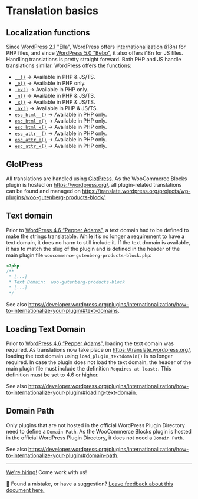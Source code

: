 # Translation basics

## Localization functions

Since [WordPress 2.1 "Ella"](https://wordpress.org/support/wordpress-version/version-2-1/), WordPress offers [internationalization (i18n)](https://developer.wordpress.org/plugins/internationalization/) for PHP files, and since [WordPress 5.0 "Bebo"](https://wordpress.org/support/wordpress-version/version-5-0/), it also offers i18n for JS files. Handling translations is pretty straight forward. Both PHP and JS handle translations similar. WordPress offers the functions:

-   [`__()`](https://developer.wordpress.org/reference/functions/__/) → Available in PHP & JS/TS.
-   [`_e()`](https://developer.wordpress.org/reference/functions/_e/) → Available in PHP only.
-   [`_ex()`](https://developer.wordpress.org/reference/functions/_ex/) → Available in PHP only.
-   [`_n()`](https://developer.wordpress.org/reference/functions/_n/) → Available in PHP & JS/TS.
-   [`_x()`](https://developer.wordpress.org/reference/functions/_x/) → Available in PHP & JS/TS.
-   [`_nx()`](https://developer.wordpress.org/reference/functions/_nx/) → Available in PHP & JS/TS.
-   [`esc_html__()`](https://developer.wordpress.org/reference/functions/esc_html__/) → Available in PHP only.
-   [`esc_html_e()`](https://developer.wordpress.org/reference/functions/esc_html_e/) → Available in PHP only.
-   [`esc_html_x()`](https://developer.wordpress.org/reference/functions/esc_html_x/) → Available in PHP only.
-   [`esc_attr__()`](https://developer.wordpress.org/reference/functions/esc_attr__/) → Available in PHP only.
-   [`esc_attr_e()`](https://developer.wordpress.org/reference/functions/esc_attr_e/) → Available in PHP only.
-   [`esc_attr_x()`](https://developer.wordpress.org/reference/functions/esc_attr_x/) → Available in PHP only.

## GlotPress

All translations are handled using [GlotPress](https://wordpress.org/plugins/glotpress/). As the WooCommerce Blocks plugin is hosted on <https://wordpress.org/>, all plugin-related translations can be found and managed on <https://translate.wordpress.org/projects/wp-plugins/woo-gutenberg-products-block/>.

## Text domain

Prior to [WordPress 4.6 “Pepper Adams”](https://wordpress.org/support/wordpress-version/version-4-6/), a text domain had to be defined to make the strings translatable. While it’s no longer a requirement to have a text domain, it does no harm to still include it. If the text domain is available, it has to match the slug of the plugin and is defined in the header of the main plugin file `woocommerce-gutenberg-products-block.php`:

```php
<?php
/**
 * [...]
 * Text Domain:  woo-gutenberg-products-block
 * [...]
 */
```

See also <https://developer.wordpress.org/plugins/internationalization/how-to-internationalize-your-plugin/#text-domains>.

## Loading Text Domain

Prior to [WordPress 4.6 “Pepper Adams”](https://wordpress.org/support/wordpress-version/version-4-6/), loading the text domain was required. As translations now take place on <https://translate.wordpress.org/>, loading the text domain using `load_plugin_textdomain()` is no longer required. In case the plugin does not load the text domain, the header of the main plugin file must include the definition `Requires at least:`. This definition must be set to 4.6 or higher.

See also <https://developer.wordpress.org/plugins/internationalization/how-to-internationalize-your-plugin/#loading-text-domain>.

## Domain Path

Only plugins that are not hosted in the official WordPress Plugin Directory need to define a `Domain Path`. As the WooCommerce Blocks plugin is hosted in the official WordPress Plugin Directory, it does not need a `Domain Path`.

See also <https://developer.wordpress.org/plugins/internationalization/how-to-internationalize-your-plugin/#domain-path>.

<!-- FEEDBACK -->

---

[We're hiring!](https://woocommerce.com/careers/) Come work with us!

🐞 Found a mistake, or have a suggestion? [Leave feedback about this document here.](https://github.com/woocommerce/woocommerce-blocks/issues/new?assignees=&labels=type%3A+documentation&template=--doc-feedback.md&title=Feedback%20on%20./docs/internal-developers/translations/translation-basics.md)

<!-- /FEEDBACK -->

